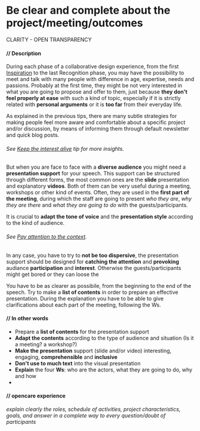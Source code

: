 # Be clear and complete about the project/meeting/outcomes

CLARITY - OPEN TRANSPARENCY

#### **// Description**

During each phase of a collaborative design experience, from the first [Inspiration](our_experience_in_co-design_field.md#inspiration-phase) to the last Recognition phase, you may have the possibility to meet and talk with many people with difference in age, expertise, needs and passions. Probably at the first time, they might be not very interested in what you are going to propose and offer to them, just because **they don't feel properly at ease** with such a kind of topic, especially if it is strictly related with **personal arguments** or it is **too far** from their everyday life.

As explained in the previous tips, there are many subtle strategies for making people feel more aware and comfortable about a specific project and/or discussion, by means of informing them through default newsletter and quick blog posts. 

###### See [Keep the interest alive](keep_the_interest_alive.md) tip for more insights. 

But when you are face to face with a **diverse audience** you might need a **presentation support** for your speech. This support can be structured through different forms, the most common ones are the **slide** presentation and explanatory **videos**. Both of them can be very useful during a meeting, workshops or other kind of events. Often, they are used in the **first part of the meeting**, during which the staff are going to present *who they are*, *why they are there* and *what they are going to do* with the guests/participants.

It is crucial to **adapt the tone of voice** and the **presentation style** according to the kind of audience.

###### See [Pay attention to the context](pay_attention_to_the_context.md).

In any case, you have to try to **not be too dispersive**, the presentation support should be designed for **catching the attention** and **provoking** audiance **participation** and **interest**. Otherwise the guests/participants might get bored or they can loose the 

You have to be as clearer as possibile, from the beginning to the end of the speech. Try to make a **list of contents** in order to prepare an effective presentation. During the explanation you have to be able to give clarifications about each part of the meeting, following the Ws. 


#### **// In other words**

* Prepare a **list of contents** for the presentation support
* **Adapt the contents** according to the type of audience and situation (Is it a meeting? a workshop?)
* **Make the presentation** support (slide and/or video) interesting, engaging, **comprehensible** and **inclusive**
* **Don't use to much text** into the visual presentation
* **Explain** the four **Ws**: who are the actors, what they are going to do, why and how
* 


#### **// opencare experience**


*explain clearly the roles, schedule of activities, project characteristics, goals, and answer in a complete way to every question/doubt of participants*




